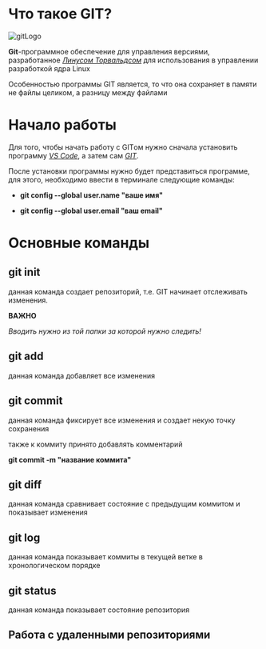 # Что такое GIT?

![gitLogo](git-logo.jpg)

**Git**-программное обеспечение для управления версиями, разработанное [*Линусом Торвальдсом*](https://ru.wikipedia.org/wiki/Торвальдс,_Линус/ "ссылка на Википедию") для использования в управлении разработкой ядра Linux 

Особенностью программы GIT является, то что она сохраняет в памяти не файлы целиком, а разницу между файлами

# Начало работы

Для того, чтобы начать работу с GITом нужно сначала установить программу [*VS Code*](https://code.visualstudio.com/ "ссылка на сайт"), а затем сам [*GIT*](https://git-scm.com/ "ссылка на сайт").

После установки программы нужно будет представиться программе, для этого, необходимо ввести в терминале следующие команды:

* **git config --global user.name "ваше имя"**

* **git config --global user.email "ваш email"**


# Основные команды

## **git init**

данная команда создает репозиторий, т.е. GIT начинает отслеживать изменения. 

**ВАЖНО**

*Вводить нужно из той папки за которой нужно следить!*

## **git add**

данная команда добавляет все изменения 

## **git commit**

данная команда фиксирует все изменения и создает некую точку сохранения

также к коммиту принято добавлять комментарий

**git commit -m "название коммита"**

## **git diff**

данная команда сравнивает состояние с предыдущим коммитом и показывает изменения

## **git log**

данная команда показывает коммиты в текущей ветке в хронологическом порядке

## **git status**

данная команда показывает состояние репозитория

## Работа с удаленными репозиториями

